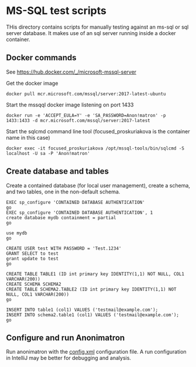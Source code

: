 # MS-SQL test scripts

THis directory contains scripts for manually testing against an ms-sql or
sql server database. It makes use of an sql server running inside a
docker container.

## Docker commands

See https://hub.docker.com/_/microsoft-mssql-server

Get the docker image
```
docker pull mcr.microsoft.com/mssql/server:2017-latest-ubuntu
```

Start the mssqql docker image listening on port 1433
```shell
docker run -e 'ACCEPT_EULA=Y' -e 'SA_PASSWORD=Anon!matron' -p 1433:1433 -d mcr.microsoft.com/mssql/server:2017-latest
```

Start the sqlcmd command line tool (focused_proskuriakova is the container name in this case)
```shell
docker exec -it focused_proskuriakova /opt/mssql-tools/bin/sqlcmd -S localhost -U sa -P 'Anon!matron'
```

## Create database and tables

Create a contained database (for local user management), create a schema, and
two tables, one in the non-default schema.

```roomsql
EXEC sp_configure 'CONTAINED DATABASE AUTHENTICATION'
go
EXEC sp_configure 'CONTAINED DATABASE AUTHENTICATION', 1
create database mydb containment = partial
go

use mydb
go

CREATE USER test WITH PASSWORD = 'Test.1234'
GRANT SELECT to test
grant update to test
go

CREATE TABLE TABLE1 (ID int primary key IDENTITY(1,1) NOT NULL, COL1 VARCHAR(200))
CREATE SCHEMA SCHEMA2
CREATE TABLE SCHEMA2.TABLE2 (ID int primary key IDENTITY(1,1) NOT NULL, COL1 VARCHAR(200))
go

INSERT INTO table1 (col1) VALUES ('testmail@example.com'); 
INSERT INTO schema2.table1 (col1) VALUES ('testmail@example.com'); 
go
```

## Configure and run Anonimatron

Run anonimatron with the [config.xml](config.xml) configuration file. 
A run configuration in IntelliJ may be better for debugging and analysis.
